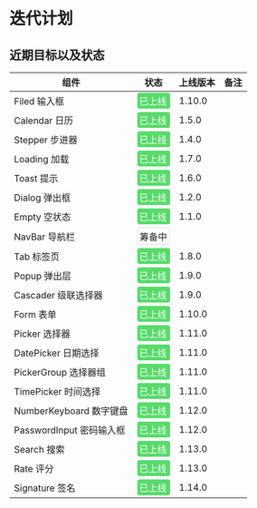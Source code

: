 # 迭代计划

## 近期目标以及状态

| 组件                     | 状态                                                                                                  | 上线版本 | 备注 |
| ------------------------ | ----------------------------------------------------------------------------------------------------- | -------- | ---- |
| Filed 输入框             | <div style="padding:2px 4px;background:#58DB6B;color:#fff;border-radius:4px;">已上线</div>            | 1.10.0   |      |
| Calendar 日历            | <div style="padding:2px 4px;background:#58DB6B;color:#fff;border-radius:4px;">已上线</div>            | 1.5.0    |      |
| Stepper 步进器           | <div style="padding:2px 4px;background:#58DB6B;color:#fff;border-radius:4px;">已上线</div>            | 1.4.0    |      |
| Loading 加载             | <div style="padding:2px 4px;background:#58DB6B;color:#fff;border-radius:4px;">已上线</div>            | 1.7.0    |      |
| Toast 提示               | <div style="padding:2px 4px;background:#58DB6B;color:#fff;border-radius:4px;">已上线</div>            | 1.6.0    |      |
| Dialog 弹出框            | <div style="padding:2px 4px;background:#58DB6B;color:#fff;border-radius:4px;">已上线</div>            | 1.2.0    |      |
| Empty 空状态             | <div style="padding:2px 4px;background:#58DB6B;color:#fff;border-radius:4px;">已上线</div>            | 1.1.0    |      |
| NavBar 导航栏            | <div style="padding:2px 4px;background:#FFF;border-radius:4px;border:1px solid #dcdee0;">筹备中</div> |          |      |
| Tab 标签页               | <div style="padding:2px 4px;background:#58DB6B;color:#fff;border-radius:4px;">已上线</div>            | 1.8.0    |      |
| Popup 弹出层             | <div style="padding:2px 4px;background:#58DB6B;color:#fff;border-radius:4px;">已上线</div>            | 1.9.0    |      |
| Cascader 级联选择器      | <div style="padding:2px 4px;background:#58DB6B;color:#fff;border-radius:4px;">已上线</div>            | 1.9.0    |      |
| Form 表单                | <div style="padding:2px 4px;background:#58DB6B;color:#fff;border-radius:4px;">已上线</div>            | 1.10.0   |      |
| Picker 选择器            | <div style="padding:2px 4px;background:#58DB6B;color:#fff;border-radius:4px;">已上线</div>            | 1.11.0   |      |
| DatePicker 日期选择      | <div style="padding:2px 4px;background:#58DB6B;color:#fff;border-radius:4px;">已上线</div>            | 1.11.0   |      |
| PickerGroup 选择器组     | <div style="padding:2px 4px;background:#58DB6B;color:#fff;border-radius:4px;">已上线</div>            | 1.11.0   |      |
| TimePicker 时间选择      | <div style="padding:2px 4px;background:#58DB6B;color:#fff;border-radius:4px;">已上线</div>            | 1.11.0   |      |
| NumberKeyboard 数字键盘  | <div style="padding:2px 4px;background:#58DB6B;color:#fff;border-radius:4px;">已上线</div>            | 1.12.0   |      |
| PasswordInput 密码输入框 | <div style="padding:2px 4px;background:#58DB6B;color:#fff;border-radius:4px;">已上线</div>            | 1.12.0   |      |
| Search 搜索              | <div style="padding:2px 4px;background:#58DB6B;color:#fff;border-radius:4px;">已上线</div>            | 1.13.0   |      |
| Rate 评分                | <div style="padding:2px 4px;background:#58DB6B;color:#fff;border-radius:4px;">已上线</div>            | 1.13.0   |      |
| Signature 签名           | <div style="padding:2px 4px;background:#58DB6B;color:#fff;border-radius:4px;">已上线</div>            | 1.14.0   |      |
